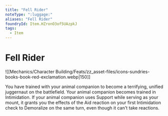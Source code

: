 ```yaml
---
title: "Fell Rider"
noteType: ":luggage:"
aliases: "Fell Rider"
foundryId: Item.HZronO3of5UAzpkJ
tags:
  - Item
---
```


# Fell Rider
![[Mechanics/Character Building/Feats/zz_asset-files/icons-sundries-books-book-red-exclamation.webp|150]]

You have trained with your animal companion to become a terrifying, unified juggernaut on the battlefield. Your animal companion becomes trained in Intimidation. If your animal companion uses Support while serving as your mount, it grants you the effects of the Aid reaction on your first Intimidation check to Demoralize on the same turn, even though it can't take reactions.
